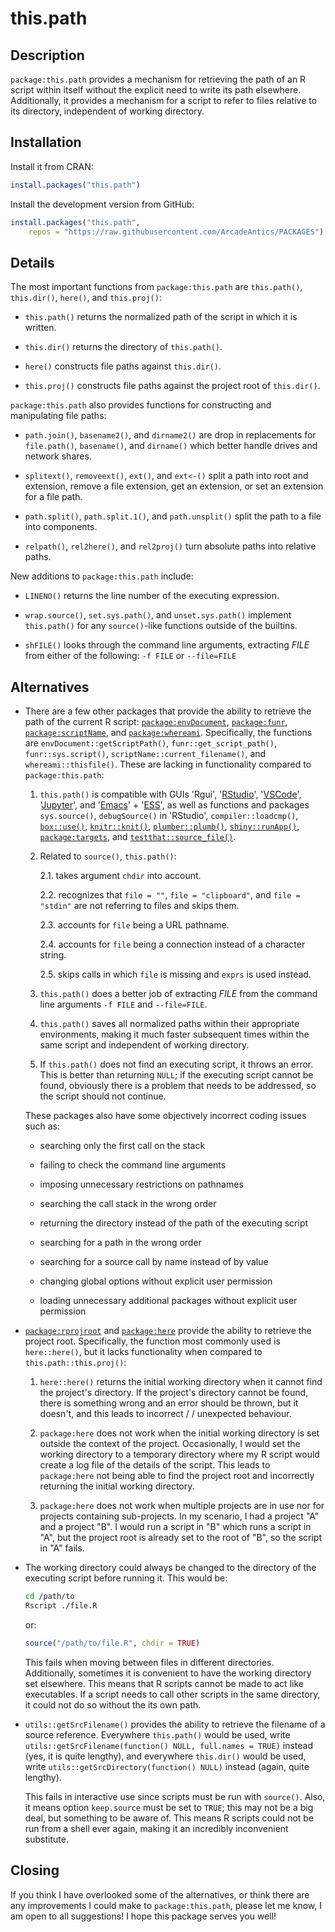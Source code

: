 # this.path

## Description

`package:this.path` provides a mechanism for retrieving the path of an
R script within itself without the explicit need to write its path
elsewhere. Additionally, it provides a mechanism for a script to refer
to files relative to its directory, independent of working directory.

## Installation

Install it from CRAN:
```R
install.packages("this.path")
```

Install the development version from GitHub:
```R
install.packages("this.path",
    repos = "https://raw.githubusercontent.com/ArcadeAntics/PACKAGES")
```

## Details

The most important functions from `package:this.path` are
`this.path()`, `this.dir()`, `here()`, and `this.proj()`:

  * `this.path()` returns the normalized path of the script in which it
    is written.

  * `this.dir()` returns the directory of `this.path()`.

  * `here()` constructs file paths against `this.dir()`.

  * `this.proj()` constructs file paths against the project root of
    `this.dir()`.

`package:this.path` also provides functions for constructing and
manipulating file paths:

  * `path.join()`, `basename2()`, and `dirname2()` are drop in
    replacements for `file.path()`, `basename()`, and `dirname()` which
    better handle drives and network shares.

  * `splitext()`, `removeext()`, `ext()`, and `ext<-()` split a path
    into root and extension, remove a file extension, get an extension,
    or set an extension for a file path.

  * `path.split()`, `path.split.1()`, and `path.unsplit()` split the
    path to a file into components.

  * `relpath()`, `rel2here()`, and `rel2proj()` turn absolute paths
    into relative paths.

New additions to `package:this.path` include:

  * `LINENO()` returns the line number of the executing expression.

  * `wrap.source()`, `set.sys.path()`, and `unset.sys.path()` implement
    `this.path()` for any `source()`-like functions outside of the
    builtins.

  * `shFILE()` looks through the command line arguments, extracting
    *FILE* from either of the following: `-f FILE` or `--file=FILE`

## Alternatives

  * There are a few other packages that provide the ability to retrieve
    the path of the current R script:
    [`package:envDocument`](https://CRAN.R-project.org/package=envDocument),
    [`package:funr`](https://CRAN.R-project.org/package=funr),
    [`package:scriptName`](https://CRAN.R-project.org/package=scriptName),
    and
    [`package:whereami`](https://CRAN.R-project.org/package=whereami).
    Specifically, the functions are `envDocument::getScriptPath()`,
    `funr::get_script_path()`, `funr::sys.script()`,
    `scriptName::current_filename()`, and `whereami::thisfile()`. These
    are lacking in functionality compared to `package:this.path`:

    1.  `this.path()` is compatible with GUIs 'Rgui',
        '[RStudio](https://posit.co/download/rstudio-desktop/)',
        '[VSCode](https://code.visualstudio.com/)',
        '[Jupyter](https://jupyter.org/)', and
        '[Emacs](https://www.gnu.org/software/emacs/)' +
        '[ESS](https://ess.r-project.org/)', as well as functions and
        packages `sys.source()`, `debugSource()` in 'RStudio',
        `compiler::loadcmp()`,
        [`box::use()`](https://CRAN.R-project.org/package=box),
        [`knitr::knit()`](https://CRAN.R-project.org/package=knitr),
        [`plumber::plumb()`](https://CRAN.R-project.org/package=plumber),
        [`shiny::runApp()`](https://CRAN.R-project.org/package=shiny),
        [`package:targets`](https://CRAN.R-project.org/package=targets),
        and
        [`testthat::source_file()`](https://CRAN.R-project.org/package=testthat).

    2.  Related to `source()`, `this.path()`:

        2.1. takes argument `chdir` into account.

        2.2. recognizes that `file = ""`, `file = "clipboard"`, and
             `file = "stdin"` are not referring to files and skips them.

        2.3. accounts for `file` being a URL pathname.

        2.4. accounts for `file` being a connection instead of a character
             string.

        2.5. skips calls in which `file` is missing and `exprs` is used
             instead.

    3.  `this.path()` does a better job of extracting *FILE* from the
        command line arguments `-f FILE` and `--file=FILE`.

    4.  `this.path()` saves all normalized paths within their appropriate
        environments, making it much faster subsequent times within the
        same script and independent of working directory.

    5.  If `this.path()` does not find an executing script, it throws an
        error. This is better than returning `NULL`; if the executing
        script cannot be found, obviously there is a problem that needs to
        be addressed, so the script should not continue.

    These packages also have some objectively incorrect coding issues such
    as:

      * searching only the first call on the stack

      * failing to check the command line arguments

      * imposing unnecessary restrictions on pathnames

      * searching the call stack in the wrong order

      * returning the directory instead of the path of the executing script

      * searching for a path in the wrong order

      * searching for a source call by name instead of by value

      * changing global options without explicit user permission

      * loading unnecessary additional packages without explicit user
        permission


  * [`package:rprojroot`](https://CRAN.R-project.org/package=rprojroot)
    and
    [`package:here`](https://CRAN.R-project.org/package=here) provide
    the ability to retrieve the project root. Specifically, the
    function most commonly used is `here::here()`, but it lacks
    functionality when compared to `this.path::this.proj()`:

    1.  `here::here()` returns the initial working directory when it
        cannot find the project's directory. If the project's directory
        cannot be found, there is something wrong and an error should
        be thrown, but it doesn't, and this leads to incorrect / /
        unexpected behaviour.

    2.  `package:here` does not work when the initial working directory
        is set outside the context of the project. Occasionally, I
        would set the working directory to a temporary directory where
        my R script would create a log file of the details of the
        script. This leads to `package:here` not being able to find the
        project root and incorrectly returning the initial working
        directory.

    3.  `package:here` does not work when multiple projects are in use
        nor for projects containing sub-projects. In my scenario, I had
        a project "A" and a project "B". I would run a script in "B"
        which runs a script in "A", but the project root is already set
        to the root of "B", so the script in "A" fails.

  * The working directory could always be changed to the directory of
    the executing script before running it. This would be:

    ```bash
    cd /path/to
    Rscript ./file.R
    ```

    or:

    ```R
    source("/path/to/file.R", chdir = TRUE)
    ```

    This fails when moving between files in different directories.
    Additionally, sometimes it is convenient to have the working
    directory set elsewhere. This means that R scripts cannot be made
    to act like executables. If a script needs to call other scripts in
    the same directory, it could not do so without the its own path.

  * `utils::getSrcFilename()` provides the ability to retrieve the
    filename of a source reference. Everywhere `this.path()` would be
    used, write
    `utils::getSrcFilename(function() NULL, full.names = TRUE)` instead
    (yes, it is quite lengthy), and everywhere `this.dir()` would be
    used, write `utils::getSrcDirectory(function() NULL)` instead
    (again, quite lengthy).

    This fails in interactive use since scripts must be run with
    `source()`. Also, it means option `keep.source` must be set to
    `TRUE`; this may not be a big deal, but something to be aware of.
    This means R scripts could not be run from a shell ever again,
    making it an incredibly inconvenient substitute.

## Closing

If you think I have overlooked some of the alternatives, or think there
are any improvements I could make to `package:this.path`, please let me
know, I am open to all suggestions! I hope this package serves you well!
